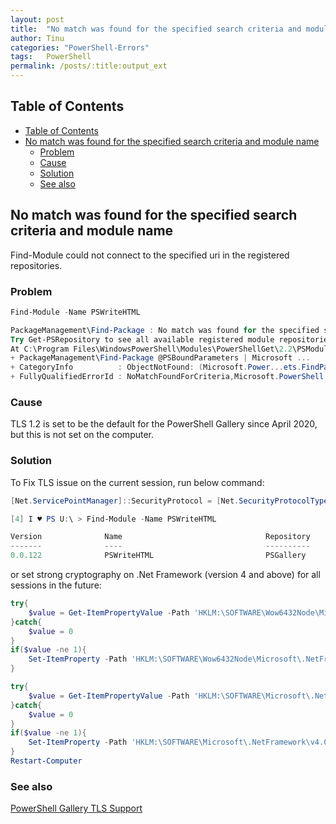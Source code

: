 ```yaml
---
layout: post
title:  "No match was found for the specified search criteria and module name"
author: Tinu
categories: "PowerShell-Errors"
tags:   PowerShell
permalink: /posts/:title:output_ext
---
```


## Table of Contents

- [Table of Contents](#table-of-contents)
- [No match was found for the specified search criteria and module name](#no-match-was-found-for-the-specified-search-criteria-and-module-name)
  - [Problem](#problem)
  - [Cause](#cause)
  - [Solution](#solution)
  - [See also](#see-also)

## No match was found for the specified search criteria and module name

Find-Module could not connect to the specified uri in the registered repositories.

### Problem

````powershell
Find-Module -Name PSWriteHTML

PackageManagement\Find-Package : No match was found for the specified search criteria and module name 'PSWriteHTML'.
Try Get-PSRepository to see all available registered module repositories.
At C:\Program Files\WindowsPowerShell\Modules\PowerShellGet\2.2\PSModule.psm1:8871 char:9
+ PackageManagement\Find-Package @PSBoundParameters | Microsoft ...
+ CategoryInfo          : ObjectNotFound: (Microsoft.Power...ets.FindPackage:FindPackage) [Find-Package], Exception
+ FullyQualifiedErrorId : NoMatchFoundForCriteria,Microsoft.PowerShell.PackageManagement.Cmdlets.FindPackage
````

### Cause

TLS 1.2 is set to be the default for the PowerShell Gallery since April 2020, but this is not set on the computer.

### Solution

To Fix TLS issue on the current session, run below command:

````powershell
[Net.ServicePointManager]::SecurityProtocol = [Net.SecurityProtocolType]::Tls12
````

````powershell
[4] I ♥ PS U:\ > Find-Module -Name PSWriteHTML

Version              Name                                Repository           Description
-------              ----                                ----------           -----------
0.0.122              PSWriteHTML                         PSGallery            Module that allows creating HTML content/reports ...
````

or set strong cryptography on .Net Framework (version 4 and above) for all sessions in the future:

````powershell
try{
    $value = Get-ItemPropertyValue -Path 'HKLM:\SOFTWARE\Wow6432Node\Microsoft\.NetFramework\v4.0.30319' -Name 'SchUseStrongCrypto'
}catch{
    $value = 0
}
if($value -ne 1){
    Set-ItemProperty -Path 'HKLM:\SOFTWARE\Wow6432Node\Microsoft\.NetFramework\v4.0.30319' -Name 'SchUseStrongCrypto' -Value '1' -Type DWord
}

try{
    $value = Get-ItemPropertyValue -Path 'HKLM:\SOFTWARE\Microsoft\.NetFramework\v4.0.30319' -Name 'SchUseStrongCrypto'
}catch{
    $value = 0
}
if($value -ne 1){
    Set-ItemProperty -Path 'HKLM:\SOFTWARE\Microsoft\.NetFramework\v4.0.30319' -Name 'SchUseStrongCrypto' -Value '1' -Type DWord
}
Restart-Computer
````

### See also

[PowerShell Gallery TLS Support](https://devblogs.microsoft.com/powershell/powershell-gallery-tls-support/)
